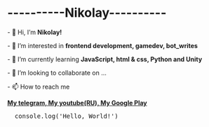 <h1 class='name'><b>----------Nikolay----------</b></h1>
<p>- 👋 Hi, I’m <b>Nikolay!</b></p>
<p>- 👀 I’m interested in <b>frontend development, gamedev, bot_writes</b></p>
<p>- 🌱 I’m currently learning <b>JavaScript, html & css, Python and Unity</b></p>
<p>- 💞️ I’m looking to collaborate on ...</p>
<p>- 📫 How to reach me</p> <a href='https://t.me/NikolayFB'><b>My telegram, </b></a> <a href='https://www.youtube.com/channel/UC2EBmK4mKQD_CjalyfV1g_A'><b>My youtube(RU), </b></a> <a href='https://inlnk.ru/ZZN4KX'><b>My Google Play</b></a>

<pre>
  console.log('Hello, World!')
</pre>
